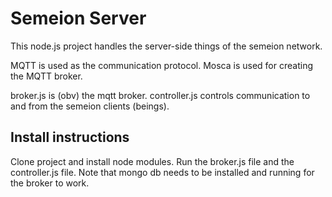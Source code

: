 # Semeion Server

This node.js project handles the server-side things of the semeion network.

MQTT is used as the communication protocol.
Mosca is used for creating the MQTT broker.

broker.js is (obv) the mqtt broker.
controller.js controls communication to and from the semeion clients (beings).

## Install instructions
Clone project and install node modules.
Run the broker.js file and the controller.js file.
Note that mongo db needs to be installed and running for the broker to work.